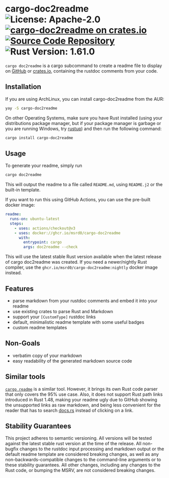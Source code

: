 # cargo-doc2readme ![License: Apache-2.0](https://img.shields.io/badge/license-Apache--2.0-blue) [![cargo-doc2readme on crates.io](https://img.shields.io/crates/v/cargo-doc2readme)](https://crates.io/crates/cargo-doc2readme) [![Source Code Repository](https://img.shields.io/badge/Code-On%20GitHub-blue?logo=GitHub)](https://github.com/msrd0/cargo-doc2readme) ![Rust Version: 1.61.0](https://img.shields.io/badge/rustc-1.61.0-orange.svg)

`cargo doc2readme` is a cargo subcommand to create a readme file to display on
[GitHub][__link0] or [crates.io][__link1],
containing the rustdoc comments from your code.

## Installation

If you are using ArchLinux, you can install cargo-doc2readme from the AUR:

```bash
yay -S cargo-doc2readme
```

On other Operating Systems, make sure you have Rust installed (using your
distributions package manager, but if your package manager is garbage or you are
running Windows, try [rustup][__link2]) and then run the following command:

```bash
cargo install cargo-doc2readme
```

## Usage

To generate your readme, simply run

```bash
cargo doc2readme
```

This will output the readme to a file called `README.md`, using `README.j2` or the
built-in template.

If you want to run this using GitHub Actions, you can use the pre-built docker image:

```yaml
readme:
  runs-on: ubuntu-latest
  steps:
    - uses: actions/checkout@v3
    - uses: docker://ghcr.io/msrd0/cargo-doc2readme
      with:
        entrypoint: cargo
        args: doc2readme --check
```

This will use the latest stable Rust version available when the latest release of
cargo doc2readme was created. If you need a newer/nightly Rust compiler, use the
`ghcr.io/msrd0/cargo-doc2readme:nightly` docker image instead.

## Features

* parse markdown from your rustdoc comments and embed it into your readme
* use existing crates to parse Rust and Markdown
* support your `[CustomType]` rustdoc links
* default, minimalistic readme template with some useful badges
* custom readme templates

## Non-Goals

* verbatim copy of your markdown
* easy readability of the generated markdown source code

## Similar tools

[`cargo readme`][__link3] is a similar tool. However, it brings its own Rust code
parser that only covers the 95% use case. Also, it does not support Rust path links
introduced in Rust 1.48, making your readme ugly due to GitHub showing the unsupported
links as raw markdown, and being less convenient for the reader that has to search
[docs.rs][__link4] instead of clicking on a link.

## Stability Guarantees

This project adheres to semantic versioning. All versions will be tested against the
latest stable rust version at the time of the release. All non-bugfix changes to the
rustdoc input processing and markdown output or the default readme template are
considered breaking changes, as well as any non-backwards-compatible changes to the
command-line arguments or to these stability guarantees. All other changes, including
any changes to the Rust code, or bumping the MSRV, are not considered breaking changes.


 [__link0]: https://github.com
 [__link1]: https://crates.io
 [__link2]: https://rustup.rs/
 [__link3]: https://github.com/livioribeiro/cargo-readme
 [__link4]: https://docs.rs
